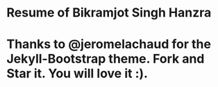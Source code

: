 Resume of Bikramjot Singh Hanzra
=========================


# Thanks to @jeromelachaud for the Jekyll-Bootstrap theme. Fork and Star it. You will love it :).

